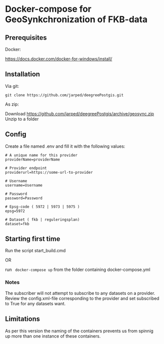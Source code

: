 # Docker-compose for GeoSynkchronization of FKB-data

## Prerequisites
Docker:

https://docs.docker.com/docker-for-windows/install/

## Installation

Via git:
``` 
git clone https://github.com/jarped/deegreePostgis.git
``` 

As zip:

Download https://github.com/jarped/deegreePostgis/archive/geosync.zip
Unzip to a folder


## Config

Create a file named .env and fill it with the following values:
``` 
# A unique name for this provider
providerName=providerName 

# Provider endpoint
providerurl=https://some-url-to-provider 

# Username
username=Username 

# Password
password=Password 

# Epsg-code ( 5972 | 5973 | 5975 )
epsg=5972 

# Dataset ( fkb | reguleringsplan)
dataset=fkb 
``` 

## Starting first time

Run the script start_build.cmd

OR

run ``` docker-compose up```  from the folder containing docker-compose.yml

### Notes

The subscriber will not attempt to subscribe to any datasets on a provider. Review the config.xml-file corresponding to the provider and  set subscribed to True for any datasets want.

## Limitations

As per this version the naming of the containers prevents us from spinnig up more than one instance of these containers.
